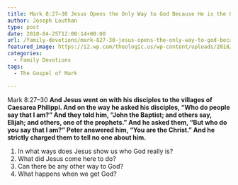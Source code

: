 ```yaml
---
title: Mark 8:27–30 Jesus Opens the Only Way to God Because He is the Only Way to God
author: Joseph Louthan
type: post
date: 2018-04-25T12:00:14+00:00
url: /family-devotions/mark-827-30-jesus-opens-the-only-way-to-god-because-he-is-the-only-way/
featured_image: https://i2.wp.com/theologic.us/wp-content/uploads/2018/04/Peters-Confession-at-Caesarea-Philippi.jpg?resize=825%2C510
categories:
  - Family Devotions
tags:
  - The Gospel of Mark

---
```

Mark 8:27–30 **And Jesus went on with his disciples to the villages of Caesarea Philippi. And on the way he asked his disciples, “Who do people say that I am?” And they told him, “John the Baptist; and others say, Elijah; and others, one of the prophets.” And he asked them, “But who do you say that I am?” Peter answered him, “You are the Christ.” And he strictly charged them to tell no one about him.**

  1. In what ways does Jesus show us who God really is?
  2. What did Jesus come here to do?
  3. Can there be any other way to God?
  4. What happens when we get God?

&nbsp;